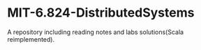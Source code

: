# MIT-6.824-DistributedSystems
A repository including reading notes and labs solutions(Scala reimplemented).
